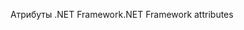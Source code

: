 <span data-ttu-id="b9cdb-101">Атрибуты .NET Framework</span><span class="sxs-lookup"><span data-stu-id="b9cdb-101">.NET Framework attributes</span></span>